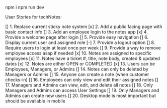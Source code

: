 npm i
npm run dev

User Stories for techNotes:

[] 1. Replace current sticky note system
[x] 2. Add a public facing page with basic contact info
[] 3. Add an employee login to the notes app
[x] 4. Provide a welcome page after login
[] 5. Provide easy navigation
[] 6. Display current user and assigned role
[-] 7. Provide a logout option
[] 8. Require users to login at least once per week
[] 9. Provide a way to remove employee access asap if needed
[x] 10. Notes are assigned to specific employees
[x] 11. Notes have a ticket #, title, note body, created & updated dates
[x] 12. Notes are either OPEN or COMPLETED
[x] 13. Users can be Employees, Managers, or Admins
[] 14. Notes can only be deleted by Managers or Admins
[] 15. Anyone can create a note (when customer checks-in)
[] 16. Employees can only view and edit their assigned notes
[] 17. Managers and Admins can view, edit, and delete all notes
[] 18. Only Managers and Admins can access User Settings
[] 19. Only Managers and Admins can create new users
[] 20. Desktop mode is most important but should be available in mobile

